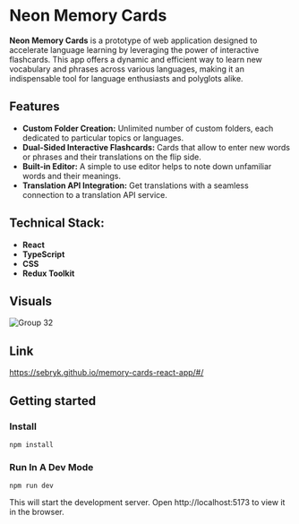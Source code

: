 # Neon Memory Cards

**Neon Memory Cards** is a prototype of web application designed to accelerate language learning by leveraging the power of interactive flashcards. This app offers a dynamic and efficient way to learn new vocabulary and phrases across various languages, making it an indispensable tool for language enthusiasts and polyglots alike.

## Features

- **Custom Folder Creation:** Unlimited number of custom folders, each dedicated to particular topics or languages.
- **Dual-Sided Interactive Flashcards:** Cards that allow to enter new words or phrases and their translations on the flip side.
- **Built-in Editor:** A simple to use editor helps to note down unfamiliar words and their meanings.
- **Translation API Integration:** Get translations with a seamless connection to a translation API service.

## Technical Stack:

- **React**
- **TypeScript**
- **CSS**
- **Redux Toolkit**

## Visuals

![Group 32](https://github.com/sebryk/memory-cards-react-app/assets/106953297/75a91667-b5ac-497c-a47e-e2fb10b57acf)

## Link

https://sebryk.github.io/memory-cards-react-app/#/

## Getting started

### Install

```
npm install
```

### Run In A Dev Mode

```
npm run dev
```

This will start the development server. Open http://localhost:5173 to view it in the browser.
